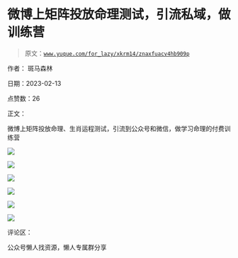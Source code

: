 # 微博上矩阵投放命理测试，引流私域，做训练营

> 原文：[`www.yuque.com/for_lazy/xkrm14/znaxfuacv4hb909p`](https://www.yuque.com/for_lazy/xkrm14/znaxfuacv4hb909p)



作者： 斑马森林



日期：2023-02-13



点赞数：26



正文：



微博上矩阵投放命理、生肖运程测试，引流到公众号和微信，做学习命理的付费训练营



![](img/2ecebc5520ac81def15a8247e7e26796.png)  

![](img/287425e7fc8aa7ba999cd3addfb69d5f.png)  

![](img/75d43191a71ad0aff7a9644ecb5a7b35.png)



![](img/9f95a41190aaedd6e629787af783765f.png)



![](img/7df276f20f789ebbd6d5490cc06aadd1.png)



![](img/5092618df1e44c273272f4c152283c1c.png)



评论区：



公众号懒人找资源，懒人专属群分享


